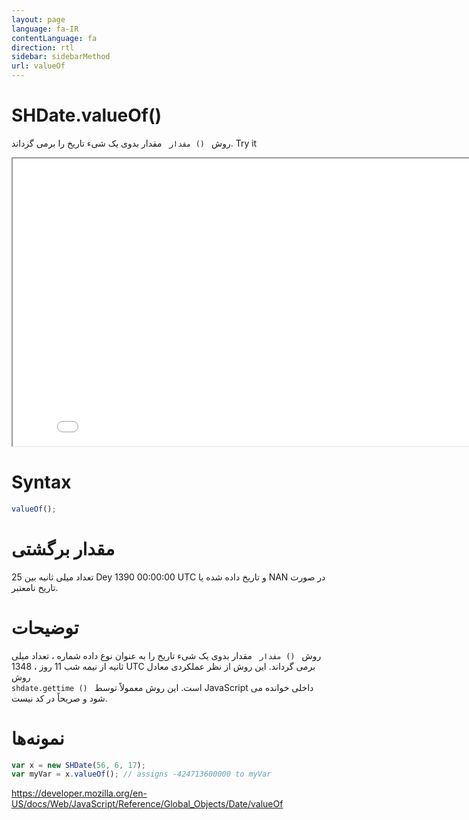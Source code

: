 ```yaml
---
layout: page
language: fa-IR
contentLanguage: fa
direction: rtl
sidebar: sidebarMethod
url: valueOf
---
```


# SHDate.valueOf()

روش <code dir = "ltr"> مقدار () </code> مقدار بدوی یک شیء تاریخ را برمی گرداند.
Try it

<iframe style="width: 830px; height: 460px;" src="/SHDateTime-js/examples/live.html?function=valueOf" title="MDN Web Docs Interactive Example" loading="lazy"></iframe>
<br/>

# Syntax

```js
valueOf();
```

# مقدار برگشتی

تعداد میلی ثانیه بین 25 Dey 1390 00:00:00 UTC و تاریخ داده شده یا NAN در صورت تاریخ نامعتبر.

# توضیحات

روش <code dir = "ltr"> مقدار () </code> مقدار بدوی یک شیء تاریخ را به عنوان نوع داده شماره ، تعداد میلی ثانیه از نیمه شب 11 روز ، 1348 UTC برمی گرداند.
این روش از نظر عملکردی معادل روش <code dir = "ltr"> shdate.gettime () </code> است.
این روش معمولاً توسط JavaScript داخلی خوانده می شود و صریحاً در کد نیست.

# نمونه‌ها

```js
var x = new SHDate(56, 6, 17);
var myVar = x.valueOf(); // assigns -424713600000 to myVar
```

https://developer.mozilla.org/en-US/docs/Web/JavaScript/Reference/Global_Objects/Date/valueOf
